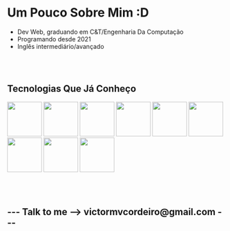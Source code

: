<h1>Um Pouco Sobre Mim :D</h1>

<ul>
  <li>Dev Web, graduando em C&T/Engenharia Da Computação</li>
  <li>Programando desde 2021</li>
  <li>Inglês intermediário/avançado</li>
</ul>

<br>
<br>


<h2>Tecnologias Que Já Conheço</h2>
<p>
  <img src="https://cdn.jsdelivr.net/gh/devicons/devicon/icons/html5/html5-original-wordmark.svg" width="80" height="80" /> 
  <img src="https://cdn.jsdelivr.net/gh/devicons/devicon/icons/css3/css3-original-wordmark.svg" width="80" height="80" /> 
  <img src="https://cdn.jsdelivr.net/gh/devicons/devicon/icons/javascript/javascript-original.svg" width="80" height="80"/>
  <img src="https://cdn.jsdelivr.net/gh/devicons/devicon/icons/typescript/typescript-original.svg" width="80" height="80" />
  <img src="https://cdn.jsdelivr.net/gh/devicons/devicon/icons/nodejs/nodejs-original-wordmark.svg" width="80" height="80" /> 
  <img src="https://cdn.jsdelivr.net/gh/devicons/devicon/icons/react/react-original.svg" width="80" height="80" /> 
  <img src="https://cdn.jsdelivr.net/gh/devicons/devicon/icons/vuejs/vuejs-original.svg" width="80" height="80" /> 
  <img src="https://cdn.jsdelivr.net/gh/devicons/devicon/icons/tailwindcss/tailwindcss-plain.svg" width="80" height="80" />  
  <img src="https://cdn.jsdelivr.net/gh/devicons/devicon/icons/express/express-original-wordmark.svg" width="80" height="80" />
  
  
  
</p>


<br>

<br>
                    
<h2>--- Talk to me -->  victormvcordeiro@gmail.com ---</h2>

